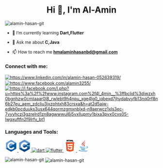 <h1 align="center">Hi 👋, I'm Al-Amin</h1>
<p align="left"> <img src="https://komarev.com/ghpvc/?username=alamin-hasan-git&label=Profile%20views&color=0e75b6&style=flat" alt="alamin-hasan-git" /> </p>

- 🌱 I’m currently learning **Dart,Flutter**

- 💬 Ask me about **C,Java**

- 📫 How to reach me **hmalaminhasanbd@gmail.com**

<h3 align="left">Connect with me:</h3>
<p align="left">
<a href="https://linkedin.com/in/https://www.linkedin.com/in/alamin-hasan-052639319/" target="blank"><img align="center" src="https://raw.githubusercontent.com/rahuldkjain/github-profile-readme-generator/master/src/images/icons/Social/linked-in-alt.svg" alt="https://www.linkedin.com/in/alamin-hasan-052639319/" height="30" width="40" /></a>
<a href="https://fb.com/https://www.facebook.com/alamin3255/" target="blank"><img align="center" src="https://raw.githubusercontent.com/rahuldkjain/github-profile-readme-generator/master/src/images/icons/Social/facebook.svg" alt="https://www.facebook.com/alamin3255/" height="30" width="40" /></a>
<a href="https://instagram.com/https://l.facebook.com/l.php?u=https%3a%2f%2fwww.instagram.com%2f4l_4min__%3ffbclid%3diwzxh0bgnhzw0cmtaaar0l8_rwlebt9h4npu_xge4lg0_iqbexd7jhydabvyfb13nq0rf8n6b27eu_aem_zdclju3jxzphtxh83crsxa&h=at2d5ajw-edkb0pcduuks3usx644qormzgmxnblxd-n9aerwcz1xls3ec-7vyyhczi3gzrelrd1zn8agwwwul6j5vxllupmy1bixa3pvx0cvs05-lwgxuftfn2f9lrfv_bt1" target="blank"><img align="center" src="https://raw.githubusercontent.com/rahuldkjain/github-profile-readme-generator/master/src/images/icons/Social/instagram.svg" alt="https://l.facebook.com/l.php?u=https%3a%2f%2fwww.instagram.com%2f4l_4min__%3ffbclid%3diwzxh0bgnhzw0cmtaaar0l8_rwlebt9h4npu_xge4lg0_iqbexd7jhydabvyfb13nq0rf8n6b27eu_aem_zdclju3jxzphtxh83crsxa&h=at2d5ajw-edkb0pcduuks3usx644qormzgmxnblxd-n9aerwcz1xls3ec-7vyyhczi3gzrelrd1zn8agwwwul6j5vxllupmy1bixa3pvx0cvs05-lwgxuftfn2f9lrfv_bt1" height="30" width="40" /></a>
</p>

<h3 align="left">Languages and Tools:</h3>
<p align="left"> <a href="https://www.cprogramming.com/" target="_blank" rel="noreferrer"> <img src="https://raw.githubusercontent.com/devicons/devicon/master/icons/c/c-original.svg" alt="c" width="40" height="40"/> </a> <a href="https://www.w3schools.com/cpp/" target="_blank" rel="noreferrer"> <img src="https://raw.githubusercontent.com/devicons/devicon/master/icons/cplusplus/cplusplus-original.svg" alt="cplusplus" width="40" height="40"/> </a> <a href="https://dart.dev" target="_blank" rel="noreferrer"> <img src="https://www.vectorlogo.zone/logos/dartlang/dartlang-icon.svg" alt="dart" width="40" height="40"/> </a> <a href="https://flutter.dev" target="_blank" rel="noreferrer"> <img src="https://www.vectorlogo.zone/logos/flutterio/flutterio-icon.svg" alt="flutter" width="40" height="40"/> </a> <a href="https://www.w3.org/html/" target="_blank" rel="noreferrer"> <img src="https://raw.githubusercontent.com/devicons/devicon/master/icons/html5/html5-original-wordmark.svg" alt="html5" width="40" height="40"/> </a> <a href="https://www.java.com" target="_blank" rel="noreferrer"> <img src="https://raw.githubusercontent.com/devicons/devicon/master/icons/java/java-original.svg" alt="java" width="40" height="40"/> </a> </p>

<p><img align="left" src="https://github-readme-stats.vercel.app/api/top-langs?username=alamin-hasan-git&show_icons=true&locale=en&layout=compact" alt="alamin-hasan-git" /></p>

<p>&nbsp;<img align="center" src="https://github-readme-stats.vercel.app/api?username=alamin-hasan-git&show_icons=true&locale=en" alt="alamin-hasan-git" /></p>
